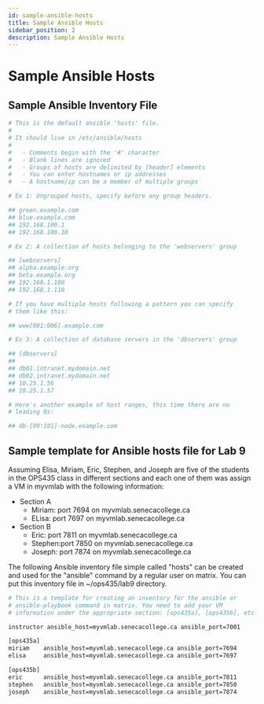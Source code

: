 ```yaml
---
id: sample-ansible-hosts
title: Sample Ansible Hosts
sidebar_position: 2
description: Sample Ansible Hosts
---
```


# Sample Ansible Hosts

## Sample Ansible Inventory File

```bash
# This is the default ansible 'hosts' file.
#
# It should live in /etc/ansible/hosts
#
#   - Comments begin with the '#' character
#   - Blank lines are ignored
#   - Groups of hosts are delimited by [header] elements
#   - You can enter hostnames or ip addresses
#   - A hostname/ip can be a member of multiple groups

# Ex 1: Ungrouped hosts, specify before any group headers.

## green.example.com
## blue.example.com
## 192.168.100.1
## 192.168.100.10

# Ex 2: A collection of hosts belonging to the 'webservers' group

## [webservers]
## alpha.example.org
## beta.example.org
## 192.168.1.100
## 192.168.1.110

# If you have multiple hosts following a pattern you can specify
# them like this:

## www[001:006].example.com

# Ex 3: A collection of database servers in the 'dbservers' group

## [dbservers]
## 
## db01.intranet.mydomain.net
## db02.intranet.mydomain.net
## 10.25.1.56
## 10.25.1.57

# Here's another example of host ranges, this time there are no
# leading 0s:

## db-[99:101]-node.example.com
```

## Sample template for Ansible hosts file for Lab 9

Assuming Elisa, Miriam, Eric, Stephen, and Joseph are five of the students in the OPS435 class in different sections and each one of them was assign a VM in myvmlab with the following information:

- Section A
    - Miriam: port 7694 on myvmlab.senecacollege.ca
    - ELisa: port 7697 on myvmlab.senecacollege.ca
- Section B
    - Eric: port 7811 on myvmlab.senecacollege.ca
    - Stephen:port 7850 on myvmlab.senecacollege.ca
    - Joseph: port 7874 on myvmlab.senecacollege.ca

The following Ansible inventory file simple called "hosts" can be created and used for the "ansible" command by a regular user on matrix. You can put this inventory file in ~/ops435/lab9 directory.

```bash
# This is a template for creating an inventory for the ansible or
# ansible-playbook command in matrix. You need to add your VM
# information under the appropriate section: [ops435a], [ops435b], etc.

instructor ansible_host=myvmlab.senecacollege.ca ansible_port=7001

[ops435a]
miriam    ansible_host=myvmlab.senecacollege.ca ansible_port=7694
elisa     ansible_host=myvmlab.senecacollege.ca ansible_port=7697

[ops435b]
eric      ansible_host=myvmlab.senecacollege.ca ansible_port=7811
stephen   ansible_host=myvmlab.senecacollege.ca ansible_port=7850
joseph    ansible_host=myvmlab.senecacollege.ca ansible_port=7874
```
